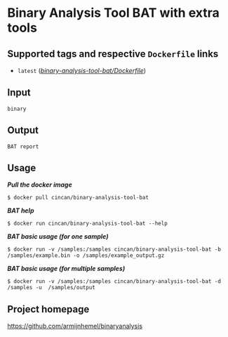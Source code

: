 # Binary Analysis Tool BAT with extra tools

## Supported tags and respective `Dockerfile` links

* `latest` 
([*binary-analysis-tool-bat/Dockerfile*](https://gitlab.com/CinCan/tools/blob/master/binary-analysis-tool-bat/Dockerfile))

## Input

```
binary
```

## Output

```
BAT report
```

## Usage

***Pull the docker image***

`$ docker pull cincan/binary-analysis-tool-bat`

***BAT help***

`$ docker run cincan/binary-analysis-tool-bat --help`

***BAT basic usage (for one sample)***

`$ docker run -v /samples:/samples cincan/binary-analysis-tool-bat -b 
/samples/example.bin -o /samples/example_output.gz`

***BAT basic usage (for multiple samples)***

`$ docker run -v /samples:/samples cincan/binary-analysis-tool-bat -d /samples -u 
/samples/output`

## Project homepage

https://github.com/armijnhemel/binaryanalysis
